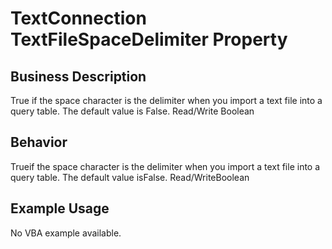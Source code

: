 # TextConnection TextFileSpaceDelimiter Property

## Business Description
True if the space character is the delimiter when you import a text file into a query table. The default value is False. Read/Write Boolean

## Behavior
Trueif the space character is the delimiter when you import a text file into a query table. The default value isFalse. Read/WriteBoolean

## Example Usage
No VBA example available.